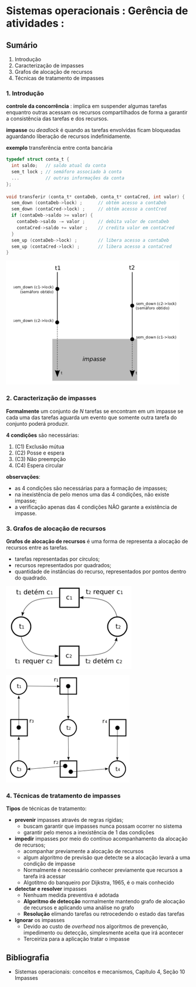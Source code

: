 # [](#header-1) Sistemas operacionais : Gerência de atividades :

## Sumário

1. Introdução
2. Caracterização de impasses
3. Grafos de alocação de recursos
4. Técnicas de tratamento de impasses

### [](#intro) 1. Introdução

**controle da concorrência** : implica em suspender algumas tarefas enquantro outras acessam os recursos compartilhados de forma a garantir a consistência das tarefas e dos recursos.

**impasse** ou _deadlock_ é quando as tarefas envolvidas ficam bloqueadas aguardando liberação de recursos indefinidamente.

**exemplo** transferência entre conta bancária

```c
typedef struct conta_t {
  int saldo;   // saldo atual da conta
  sem_t lock ; // semáforo associado à conta
  ...          // outras informações da conta
};

void transferir (conta_t* contaDeb, conta_t* contaCred, int valor) {
  sem_down (contaDeb->lock) ;      // obtém acesso a contaDeb
  sem_down (contaCred->lock) ;     // obtém acesso a contCred
  if (contaDeb->saldo >= valor) {
    contaDeb->saldo -= valor ;     // debita valor de contaDeb
    contaCred->saldo += valor ;    // credita valor em contaCred
  }
  sem_up (contaDeb->lock) ;        // libera acesso a contaDeb
  sem_up (contaCred->lock) ;       // libera acesso a contaCred
}
```

![Exemplo de impasse com 2 tarefas (_t1_ e _t2_)](./deadlock-transfer.png)

### [](#caracterizacao) 2. Caracterização de impasses

**Formalmente** um conjunto de _N_ tarefas se encontram em um impasse se cada uma das tarefas aguarda um evento que somente outra tarefa do conjunto poderá produzir.

**4 condições** são necessárias:

1. (C1) Exclusão mútua
2. (C2) Posse e espera
3. (C3) Não preempção
4. (C4) Espera circular

**observações**:

- as 4 condições são necessárias para a formação de impasses;
- na inexistência de pelo menos uma das 4 condições, não existe impasse;
- a verificação apenas das 4 condições NÃO garante a existência de impasse.

### [](#alocacao-recursos) 3. Grafos de alocação de recursos

**Grafos de alocação de recursos** é uma forma de representa a alocação de recursos entre as tarefas.

- tarefas representadas por círculos;
- recursos representados por quadrados;
- quantidade de instâncias do recurso, representados por pontos dentro do quadrado.

![Grafo de alocação de recursos com impasse](./graph.png)

![Grafo de alocação com múltiplas instâncias de recursos](./graph-multi-resources.png)

### [](#tratamento) 4. Técnicas de tratamento de impasses

**Tipos** de técnicas de tratamento:

- **prevenir** impasses através de regras rígidas;
  - buscam garantir que impasses nunca possam ocorrer no sistema
  - garantir pelo menos a inexistência de 1 das condições
- **impedir** impasses por meio do contínuo acompanhamento da alocação de recursos;
  - acompanhar previamente a alocação de recursos
  - algum algoritmo de previsão que detecte se a alocação levará a uma condição de impasse
  - Normalmente é necessário conhecer previamente que recursos a tarefa irá acessar
  - Algotitmo do banqueiro por Dijkstra, 1965, é o mais conhecido
- **detectar e resolver** impasses
  - Nenhuam medida preventiva é adotada
  - **Algoritmo de detecção** normalmente mantendo grafo de alocação de recursos e aplicando uma análise no grafo
  - **Resolução** elimando tarefas ou retrocedendo o estado das tarefas
- **Ignorar** os impasses
  - Devido ao custo de _overhead_ nos algoritmos de prevenção, impedimento ou detecção, simplesmente aceita que irá acontecer
  - Terceiriza para a aplicação tratar o impasse

## Bibliografia

- Sistemas operacionais: conceitos e mecanismos, Capítulo 4, Seção 10 Impasses
